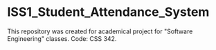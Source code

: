 # ISS1_Student_Attendance_System
This repository was created for academical project for "Software Engineering" classes. Code: CSS 342.
